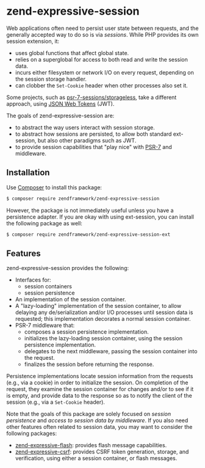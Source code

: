 # zend-expressive-session

Web applications often need to persist user state between requests, and the
generally accepted way to do so is via _sessions_. While PHP provides its own
session extension, it:

- uses global functions that affect global state.
- relies on a superglobal for access to both read and write the session data.
- incurs either filesystem or network I/O on every request, depending on the
  session storage handler.
- can clobber the `Set-Cookie` header when other processes also set it.

Some projects, such as [psr-7-sessions/storageless](https://github.com/psr7-sessions/storageless),
take a different approach, using [JSON Web Tokens](https://tools.ietf.org/html/rfc7519) (JWT).

The goals of zend-expressive-session are:

- to abstract the way users interact with session storage.
- to abstract how sessions are persisted, to allow both standard ext-session,
  but also other paradigms such as JWT.
- to provide session capabilities that "play nice" with
  [PSR-7](http://www.php-fig.org/psr/psr-7/) and middleware.

## Installation

Use [Composer](https://getcomposer.org) to install this package:

```bash
$ composer require zendframework/zend-expressive-session
```

However, the package is not immediately useful unless you have a persistence
adapter. If you are okay with using ext-session, you can install the following
package as well:

```bash
$ composer require zendframework/zend-expressive-session-ext
```

## Features

zend-expressive-session provides the following:

- Interfaces for:
    - session containers
    - session persistence
- An implementation of the session container.
- A "lazy-loading" implementation of the session container, to allow delaying
  any de/serialization and/or I/O processes until session data is requested;
  this implementation decorates a normal session container.
- PSR-7 middleware that:
    - composes a session persistence implementation.
    - initializes the lazy-loading session container, using the session
      persistence implementation.
    - delegates to the next middleware, passing the session container into the
      request.
    - finalizes the session before returning the response.

Persistence implementations locate session information from the requests (e.g.,
via a cookie) in order to initialize the session. On completion of the request,
they examine the session container for changes and/or to see if it is empty, and
provide data to the response so as to notify the client of the session (e.g.,
via a `Set-Cookie` header).

Note that the goals of this package are solely focused on _session persistence_
and _access to session data by middleware_. If you also need other features
often related to session data, you may want to consider the following packages:

- [zend-expressive-flash](https://github.com/zendframework/zend-expressive-flash): 
  provides flash message capabilities.
- [zend-expressive-csrf](https://github.com/zendframework/zend-expressive-csrf): 
  provides CSRF token generation, storage, and verification, using either a
  session container, or flash messages.
